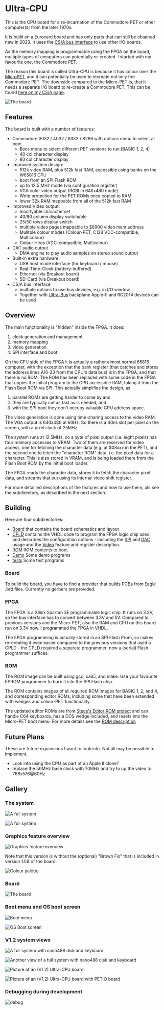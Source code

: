 # Ultra-CPU

This is the CPU board for a re-incarnation of the Commodore PET or other computer(s) from the later 1970s.

It is build on a Eurocard board and has only parts that can still be obtained new in 2023.
It uses the [CS/A bus interface](http://www.6502.org/users/andre/csa/index.html) to use other I/O boards.

As the memory mapping is programmable using the FPGA on the board, multiple types of computers can
potentially re-created. I started with my favourite one, the Commodore PET.

The reason this board is called Ultra-CPU is because it has colour over the [MicroPET](http://www.6502.org/users/andre/upet/index.html), and it can potentially be used to recreate not only the Commodore PET.
The downside compared to the Micro-PET is, that it needs a separate I/O board to re-create a Commodore PET.
This can be found [here on my CS/A page](http://www.6502.org/users/andre/csa/petio/index.html).

![The board](images/newboard.jpg)

## Features

The board is built with a number of features:

- Commodore 3032 / 4032 / 8032 / 8296 with options menu to select at boot
  - Boot-menu to select different PET versions to run (BASIC 1, 2, 4)
  - 40 col character display
  - 80 col character display
- Improved system design:
  - 512k video RAM, plus 512k fast RAM, accessible using banks on the W65816 CPU
  - boot from an SPI Flash ROM
  - up to 12.5 MHz mode (via configuration register)
  - VGA color video output (RGBI in 640x480 mode)
  - Write protection for the PET ROMs once copied to RAM
  - lower 32k RAM mappable from all of the 512k fast RAM
- Improved Video output:
  - modifyable character set
  - 40/80 column display switchable
  - 25/50 rows display switch
  - multiple video pages mappable to $8000 video mem address
  - Mulitple colour modes (Colour-PET, C128 VDC-compatible, Multicolour)
  - Colour Hires (VDC-compatible, Multicolour)
- DAC audio output
  - DMA engine to play audio samples on stereo sound output
- Built-in extra hardware:
  - USB host mode interface (for keyboard / mouse)
  - Real-Time-Clock (battery-buffered)
  - Ethernet (via Breakout board)
  - SD-Card (via Breakout board)
- CS/A bus interface
  - multiple options to use bus devices, e.g. in I/O window
  - Together with [Ultra-Bus](https://github.com/fachat/csa_ultrabus) backplane Apple-II and RC2014 devices can be used

## Overview

The main functionality is "hidden" inside the FPGA. It does:

1. clock generation and management
2. memory mapping
3. video generation.
4. SPI interface and boot

On the CPU side of the FPGA it is actually a rather almost normal 65816 computer, 
with the exception that the bank register (that catches and stores the address lines 
A16-23 from the CPU's data bus) is in the FPGA, and that there is no ROM. The ROM has been
replaced with some code in the FPGA that copies the initial program to the CPU accessible
RAM, taking it from the Flash Boot ROM via SPI. This actually simplifies the design,
as 

1. parallel ROMs are getting harder to come by and
2. they are typically not as fast as is needed, and
3. with the SPI boot they don't occupy valuable CPU address space.

The video generation is done using time-sharing access to the video RAM.
The VGA output is 640x480 at 60Hz. So there is a 40ns slot per pixel on the screen, 
with a pixel clock of 25MHz.

The system runs at 12.5MHz, so a byte of pixel output (i.e. eight pixels) has four
memory accesses to VRAM. Two of them are reserved for video access, one for fetching the
character data (e.g. at $08xxx in the PET), and the second one to fetch the "character ROM"
data, i.e. the pixel data for a character. This is also stored in VRAM, and is being loaded
there from the Flash Boot ROM by the initial boot loader.

The FPGA reads the character data, stores it to fetch the character pixel data, and streams
that out using its internal video shift register.

For more detailled descriptions of the features and how to use them, pls see the subdirectory,
as described in the next section.

## Building

Here are four subdirectories:

- [Board](Board/) that contains the board schematics and layout
- [CPLD](CPLD/) contains the VHDL code to program the FPGA logic chip used, and describes the configuration options - including the [SPI](CPLD/SPI.md) and [DAC](CPLD/DAC.md) usage and the [Video](CPLD/VIDEO.md) feature and register description.
- [ROM](ROM/) ROM contents to boot
- [Demo](Demo/) Some demo programs
- [tests](tests/) Some test programs

### Board

To build the board, you have to find a provider that builds PCBs from Eagle .brd files.
Currently no gerbers are provided.

### FPGA

The FPGA is a Xilinx Spartan 3E programmable logic chip. It runs on 3.3V, 
so the bus interface has to convert between 3.3V and 5V. Compared to previous versions and the Micro-PET, also
the RAM and CPU on this board run on 3.3V now.
I programmed the FPGA in VHDL.

The FPGA programming is actually stored in an SPI Flash Prom, so makes re-creating it even easier compared to 
the previous versions that used a CPLD - the CPLD required a separate programmer, now a (serial) Flash programmer suffices.

### ROM

The ROM image can be built using gcc, xa65, and make. Use your favourite EPROM programmer to burn it into the SPI Flash chip.

The ROM contains images of all required ROM images for BASIC 1, 2, and 4, and corresponding editor ROMs, including
some that have been extended with wedges and colour-PET functionality.

The updated editor ROMs are from [Steve's Editor ROM project](http://www.6502.org/users/sjgray/projects/editrom/index.html) and can handle C64 keyboards, has a DOS wedge included, and resets into the Micro-PET boot menu.
For more details see the [ROM description](ROM/README.md)


## Future Plans

These are future expansions I want to look into. Not all may be possible to implement.

- Look into using the CPU as part of an Apple II clone?
- replace the 50MHz base clock with 70MHz and try to up the video to 768x576@60Hz

## Gallery

### The system

![A full system](images/ultra2.jpg)

![A full system](images/ultra.jpg)


### Graphics feature overview

![Graphics feature overview](images/graphics.jpg)

Note that this version is without the (optional) "Brown Fix" that is included in version 1.0B of the board.

![Colour palette](images/showcols.jpg)

### Board

![The board](images/newboard.jpg)

### Boot menu and OS boot screen

![Boot menu](images/bootmenu.jpg)

![OS Boot screen](images/newrom.jpg)

### V1.2 system views

![A full system with nano488 disk and keyboard](images/system2.jpg)

![Another view of a full system with nano488 disk and keyboard](images/system.jpg)

![Picture of an (V1.2) Ultra-CPU board](images/board.jpg)

![Picture of an (V1.2) Ultra-CPU board with PETIO board](images/cover.jpg)

### Debugging during development

![debug](images/debug.jpg)
 
